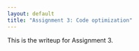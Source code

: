 ```yaml
---
layout: default
title: "Assignment 3: Code optimization"
---
```


This is the writeup for Assignment 3.

